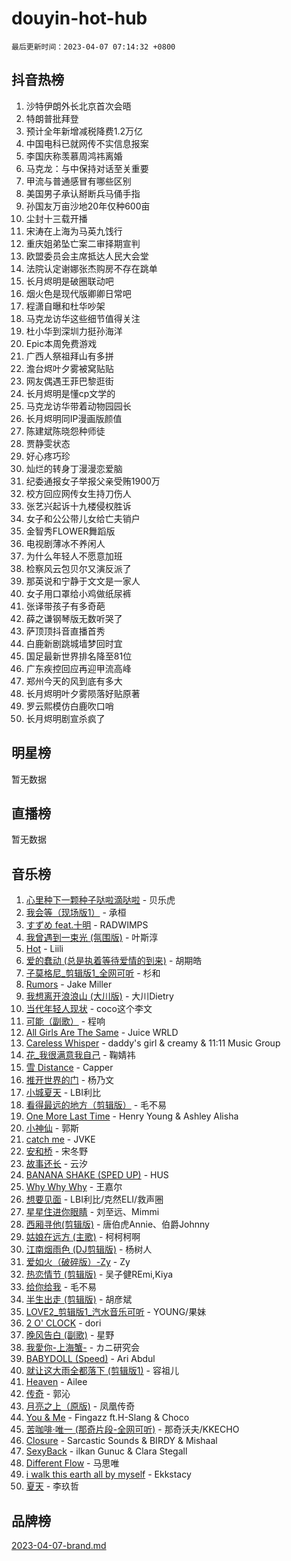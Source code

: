 # douyin-hot-hub

`最后更新时间：2023-04-07 07:14:32 +0800`

## 抖音热榜

1. 沙特伊朗外长北京首次会晤
1. 特朗普批拜登
1. 预计全年新增减税降费1.2万亿
1. 中国电科已就网传不实信息报案
1. 李国庆称羡慕周鸿祎离婚
1. 马克龙：与中保持对话至关重要
1. 甲流与普通感冒有哪些区别
1. 美国男子承认掰断兵马俑手指
1. 孙国友万亩沙地20年仅种600亩
1. 尘封十三载开播
1. 宋涛在上海为马英九饯行
1. 重庆姐弟坠亡案二审择期宣判
1. 欧盟委员会主席抵达人民大会堂
1. 法院认定谢娜张杰购房不存在跳单
1. 长月烬明是破圈联动吧
1. 烟火色是现代版卿卿日常吧
1. 程潇自曝和杜华吵架
1. 马克龙访华这些细节值得关注
1. 杜小华到深圳力挺孙海洋
1. Epic本周免费游戏
1. 广西人祭祖拜山有多拼
1. 澹台烬叶夕雾被窝贴贴
1. 网友偶遇王菲巴黎逛街
1. 长月烬明是懂cp文学的
1. 马克龙访华带着动物园园长
1. 长月烬明同IP漫画版颜值
1. 陈建斌陈晓怨种师徒
1. 贾静雯状态
1. 好心疼巧珍
1. 灿烂的转身丁漫漫恋爱脑
1. 纪委通报女子举报父亲受贿1900万
1. 校方回应网传女生持刀伤人
1. 张艺兴起诉十九楼侵权胜诉
1. 女子和公公带儿女给亡夫销户
1. 金智秀FLOWER舞蹈版
1. 电视剧薄冰不养闲人
1. 为什么年轻人不愿意加班
1. 检察风云包贝尔又演反派了
1. 那英说和宁静于文文是一家人
1. 女子用口罩给小鸡做纸尿裤
1. 张译带孩子有多奇葩
1. 薛之谦钢琴版无数听哭了
1. 萨顶顶抖音直播首秀
1. 白鹿新剧跳城墙梦回时宜
1. 国足最新世界排名降至81位
1. 广东疾控回应再迎甲流高峰
1. 郑州今天的风到底有多大
1. 长月烬明叶夕雾陨落好贴原著
1. 罗云熙模仿白鹿吹口哨
1. 长月烬明剧宣杀疯了

## 明星榜

暂无数据

## 直播榜

暂无数据

## 音乐榜

1. [心里种下一颗种子哒啦滴哒啦]() - 贝乐虎
1. [我会等（现场版1）]() - 承桓
1. [すずめ feat.十明]() - RADWIMPS
1. [我曾遇到一束光 (氛围版)]() - 叶斯淳
1. [Hot](https://sf6-cdn-tos.douyinstatic.com/obj/tos-cn-ve-2774/a63be641febf4335a8996c8a877dee1c) - Liili
1. [爱的蠢动 (总是执着等待爱情的到来)](https://sf6-cdn-tos.douyinstatic.com/obj/tos-cn-ve-2774/osB9AW8xohlGrsNUX9GNAfK4bzdzSxIPVq7gIw) - 胡期皓
1. [子莫格尼_剪辑版1_全网可听](https://sf6-cdn-tos.douyinstatic.com/obj/tos-cn-ve-2774/okgjBiZZDqmeFfACngDQ48okZJ9knBMDtbwo8Q) - 杉和
1. [Rumors](https://sf3-cdn-tos.douyinstatic.com/obj/tos-cn-ve-2774/o81jReDoQBgklaFbYp8Qo44ZAUKfktC4nBFZTy) - Jake Miller
1. [我想离开浪浪山 (大川版)]() - 大川Dietry
1. [当代年轻人现状]() - coco这个李文
1. [可能（副歌）](https://sf3-cdn-tos.douyinstatic.com/obj/tos-cn-ve-2774/cde1731888894259b333569393c2fb51) - 程响
1. [All Girls Are The Same]() - Juice WRLD
1. [Careless Whisper](https://sf3-cdn-tos.douyinstatic.com/obj/tos-cn-ve-2774/21704ef7a1204caeaad8d60c78671a06) - daddy's girl & creamy & 11:11 Music Group
1. [花_我很满意我自己](https://sf3-cdn-tos.douyinstatic.com/obj/tos-cn-ve-2774/o4zXRD9QFb0odJPH21g8DzRfQCsbZd9fOAnXaf) - 鞠婧祎
1. [雪 Distance](https://sf6-cdn-tos.douyinstatic.com/obj/tos-cn-ve-2774/oEC6ofzrsWAXLUBquIhIKiABUGbwVL0QByNUyw) - Capper
1. [推开世界的门]() - 杨乃文
1. [小城夏天]() - LBI利比
1. [看得最远的地方（剪辑版）](https://sf3-cdn-tos.douyinstatic.com/obj/tos-cn-ve-2774/7e3cdc91401846d0a5a08ac34c7105ad) - 毛不易
1. [One More Last Time](https://sf6-cdn-tos.douyinstatic.com/obj/tos-cn-ve-2774/oAzTlo0LUAdCAIhjktsKWcLAEUKmZwGcOoB1fy) - Henry Young & Ashley Alisha
1. [小神仙]() - 郭斯
1. [catch me]() - JVKE
1. [安和桥]() - 宋冬野
1. [故事还长]() - 云汐
1. [BANANA SHAKE (SPED UP)](https://sf6-cdn-tos.douyinstatic.com/obj/tos-cn-ve-2774/oIBd1j8BIJJhtEfZb6UOHOCQAhgtpYA3EPeILz) - HUS
1. [Why Why Why]() - 王嘉尔
1. [想要见面]() - LBI利比/克然ELI/救声圈
1. [星星住进你眼睛]() - 刘至远、Mimmi
1. [西厢寻他(剪辑版)](https://sf6-cdn-tos.douyinstatic.com/obj/tos-cn-ve-2774/oUsAVfAQKlRNxEv5qxvIB8o5qmIWUcXbzJKJhw) - 唐伯虎Annie、伯爵Johnny
1. [姑娘在远方 (主歌)]() - 柯柯柯啊
1. [江南烟雨色 (DJ剪辑版)](https://sf3-cdn-tos.douyinstatic.com/obj/tos-cn-ve-2774/ocle8PKQeJ58Dcq2aAnTAgIqwAz6EFs4HoNCKe) - 杨树人
1. [爱如火（破碎版）-Zy]() - Zy
1. [热恋情节 (剪辑版)]() - 吴子健REmi,Kiya
1. [给你给我]() - 毛不易
1. [半生出走 (剪辑版)]() - 胡彦斌
1. [LOVE2_剪辑版1_汽水音乐可听]() - YOUNG/果妹
1. [2 O' CLOCK](https://sf6-cdn-tos.douyinstatic.com/obj/tos-cn-ve-2774/3565890a419c4ad8aa3481fc03437bcf) - dori
1. [晚风告白 (副歌)]() - 星野
1. [我愛你-上海蟹-](https://sf6-cdn-tos.douyinstatic.com/obj/tos-cn-ve-2774/7cc6d91d8fb54e6194eabea288d60d9f) - カニ研究会
1. [BABYDOLL (Speed)](https://sf3-cdn-tos.douyinstatic.com/obj/tos-cn-ve-2774/f86004ee955c490ab8477e6ba7ca5859) - Ari Abdul
1. [就让这大雨全都落下 (剪辑版1)]() - 容祖儿
1. [Heaven](https://sf3-cdn-tos.douyinstatic.com/obj/tos-cn-ve-2774/oYeNfUaiKKP4umZfAh40h7AP623iAXfHG1F2HQ) - Ailee
1. [传奇]() - 郭沁
1. [月亮之上（原版)]() - 凤凰传奇
1. [You & Me]() - Fingazz ft.H-Slang & Choco
1. [苦咖啡·唯一 (那奇片段-全网可听)]() - 那奇沃夫/KKECHO
1. [Closure](https://sf6-cdn-tos.douyinstatic.com/obj/tos-cn-ve-2774/84f7422b29f94b78a5f3b0386275db35) - Sarcastic Sounds & BIRDY & Mishaal
1. [SexyBack](https://sf3-cdn-tos.douyinstatic.com/obj/tos-cn-ve-2774/198758899dd54359be21c9bf47326c90) - ilkan Gunuc & Clara Stegall
1. [Different Flow]() - 马思唯
1. [i walk this earth all by myself](https://sf6-cdn-tos.douyinstatic.com/obj/tos-cn-ve-2774/c751e38547b548b389ff6e1b9203b1de) - Ekkstacy
1. [夏天]() - 李玖哲

## 品牌榜

[2023-04-07-brand.md](2023-04-07-brand.md)
